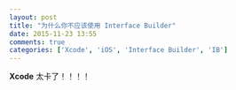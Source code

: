 ```yaml
---
layout: post
title: "为什么你不应该使用 Interface Builder"
date: 2015-11-23 13:55
comments: true
categories: ['Xcode', 'iOS', 'Interface Builder', 'IB']
---
```


**Xcode** 太卡了！！！！